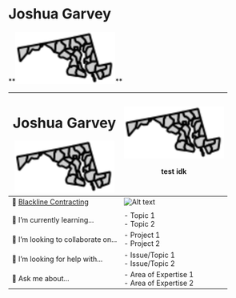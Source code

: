 <div align"center">
<h1> Joshua Garvey</h1> **<img src="/images/md.svg" alt="Profile Image" width="200">**                                              
</div>
<div align="left" width="full">

| <h1> Joshua Garvey</h1> **<img src="/images/md.svg" alt="Profile Image" width="200">** | **<img src="/images/md.svg" alt="Profile Image" width="200">** <br> <p>test idk</p> |
| -------------------------------------------------------------------------------------- | ----------------------------------------------------------------------------------- |
| 🔭 [Blackline Contracting](https://blackline.joshuagarvey.com/)                        | <img src="/images/other-image.svg" alt="Alt text" width="300">                      |
|                                                                                        |
| 🌱 I’m currently learning...                                                           | - Topic 1 <br> - Topic 2                                                            |
| 👯 I’m looking to collaborate on...                                                    | - Project 1 <br> - Project 2                                                        |
| 🤔 I’m looking for help with...                                                        | - Issue/Topic 1 <br> - Issue/Topic 2                                                |
| 💬 Ask me about...                                                                     | - Area of Expertise 1 <br> - Area of Expertise 2                                    |

</div>
